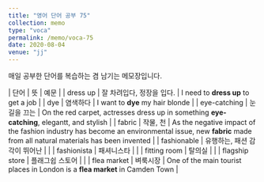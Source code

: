 ```yaml
---
title: "영어 단어 공부 75"
collection: memo
type: "voca"
permalink: /memo/voca-75
date: 2020-08-04
venue: "jj"
---
```


매일 공부한 단어를 복습하는 겸 남기는 메모장입니다.

| 단어 | 뜻 | 예문 |
| dress up | 잘 차려입다, 정장을 입다. | I need to **dress up** to get a job |
| dye | 염색하다 | I want to **dye** my hair blonde |
| eye-catching | 눈길을 끄는 | On the red carpet, actresses dress up in something **eye-catching**, elegantt, and stylish |
| fabric | 작물, 천 | As the negative impact of the fashion industry has become an environmental issue, new **fabric** made from all natural materials has been invented |
| fashionable | 유행하는, 패션 감각이 뛰어난 |  |
| fashionista | 패셔니스타 |  |
| fitting room | 탈의실 |  |
| flagship store | 플래그쉽 스토어 |  |
| flea market | 벼룩시장 | One of the main tourist places in London is a **flea market** in Camden Town |





























